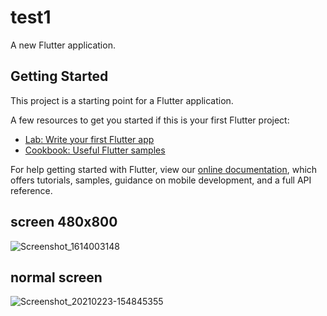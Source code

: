 # test1

A new Flutter application.

## Getting Started

This project is a starting point for a Flutter application.

A few resources to get you started if this is your first Flutter project:

- [Lab: Write your first Flutter app](https://flutter.dev/docs/get-started/codelab)
- [Cookbook: Useful Flutter samples](https://flutter.dev/docs/cookbook)

For help getting started with Flutter, view our
[online documentation](https://flutter.dev/docs), which offers tutorials,
samples, guidance on mobile development, and a full API reference.
## screen 480x800
![Screenshot_1614003148](https://user-images.githubusercontent.com/39553951/108820382-b4263080-75ee-11eb-8e0f-15b784796534.png)
## normal screen 
![Screenshot_20210223-154845355](https://user-images.githubusercontent.com/39553951/108820541-e9328300-75ee-11eb-89b0-9dc23cfd5831.jpg)
